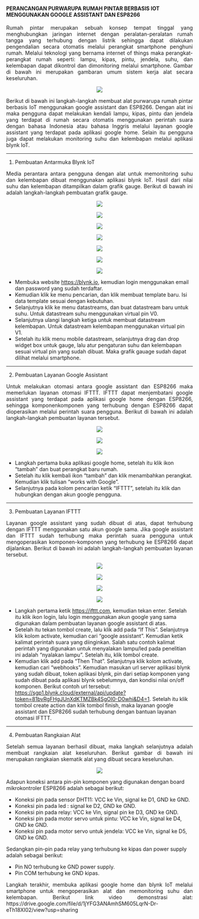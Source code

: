 #### PERANCANGAN PURWARUPA RUMAH PINTAR BERBASIS IOT MENGGUNAKAN GOOGLE ASSISTANT DAN ESP8266

<p align="justify">Rumah pintar merupakan sebuah konsep tempat tinggal yang menghubungkan jaringan internet dengan peralatan-peralatan rumah tangga yang terhubung dengan listrik sehingga dapat dilakukan pengendalian secara otomatis melalui perangkat smartphone penghuni rumah. Melalui teknologi yang bernama internet of things maka perangkat-perangkat rumah seperti: lampu, kipas, pintu, jendela, suhu, dan kelembapan dapat dikontrol dan dimonitoring melalui smartphone. Gambar di bawah ini merupakan gambaran umum sistem kerja alat secara keseluruhan.</p>

<p align="center">
  <img
    src="https://github.com/hasptn/smarthome/blob/main/Dokumentasi/Gambaran%20Umum%20Sistem/Struktur%20Kerja%20Alat.jpg"
  >
</p>

<p align="justify">Berikut di bawah ini langkah-langkah membuat alat purwarupa rumah pintar berbasis IoT menggunakan google assistant dan ESP8266. Dengan alat ini maka pengguna dapat melakukan kendali lampu, kipas, pintu dan jendela yang terdapat di rumah secara otomatis menggunakan perintah suara dengan bahasa Indonesia atau bahasa Inggris melalui layanan google assistant yang terdapat pada aplikasi google home. Selain itu pengguna juga dapat melakukan monitoring suhu dan kelembapan melalui aplikasi blynk IoT.</p>

-----------------------------------------------------------------------------------------------------------------------------------------------------------------------

1. Pembuatan Antarmuka Blynk IoT
<p align="justify">Media perantara antara pengguna dengan alat untuk memonitoring suhu dan kelembapan dibuat menggunakan aplikasi blynk IoT. Hasil dari nilai suhu dan kelembapan ditampilkan dalam grafik gauge. Berikut di bawah ini adalah langkah-langkah pembuatan grafik gauge.</p>

<p align="center">
  <img
    src="https://raw.githubusercontent.com/hasptn/smarthome/main/Dokumentasi/Pembuatan%20Aplikasi%20Blynk%20IoT/1.jpg"
  >
</p>

<p align="center">
  <img 
    src="https://github.com/hasptn/smarthome/blob/main/Dokumentasi/Pembuatan%20Aplikasi%20Blynk%20IoT/2.jpg"
  >
</p>

<p align="center">
  <img 
    src="https://github.com/hasptn/smarthome/blob/main/Dokumentasi/Pembuatan%20Aplikasi%20Blynk%20IoT/3.jpg"
  >
</p>

<p align="center">
  <img 
    src="https://github.com/hasptn/smarthome/blob/main/Dokumentasi/Pembuatan%20Aplikasi%20Blynk%20IoT/4.jpg"
  >
</p>

<p align="center">
  <img 
    src="https://github.com/hasptn/smarthome/blob/main/Dokumentasi/Pembuatan%20Aplikasi%20Blynk%20IoT/5.jpg"
  >
</p>

<p align="center">
  <img 
    src="https://github.com/hasptn/smarthome/blob/main/Dokumentasi/Pembuatan%20Aplikasi%20Blynk%20IoT/6.jpg"
  >
</p>

<p align="center">
  <img 
    src="https://github.com/hasptn/smarthome/blob/main/Dokumentasi/Pembuatan%20Aplikasi%20Blynk%20IoT/7.jpg"
  >
</p>

* Membuka website https://blynk.io, kemudian login menggunakan email dan password yang sudah terdaftar.
* Kemudian klik ke menu pencarian, dan klik membuat template baru. Isi data template sesuai dengan kebutuhan.
* Selanjutnya klik ke menu datastreams, dan buat datastream baru untuk suhu. Untuk datastream suhu menggunakan virtual pin V0.
* Selanjutnya ulangi langkah ketiga untuk membuat datastream kelembapan. Untuk datastream kelembapan menggunakan virtual pin V1.
* Setelah itu klik menu mobile datastream, selanjutnya drag dan drop widget box untuk gauge, lalu atur pengaturan suhu dan kelembapan sesuai virtual pin yang sudah dibuat. Maka grafik gauage sudah dapat dilihat melalui smartphone.

-----------------------------------------------------------------------------------------------------------------------------------------------------------------------

2. Pembuatan Layanan Google Assistant
<p align="justify">Untuk melakukan otomasi antara google assistant dan ESP8266 maka memerlukan layanan otomasi IFTTT. IFTTT dapat menjembatani google assistant yang terdapat pada aplikasi google home dengan ESP8266, sehingga komponenkomponen yang terhubung dengan ESP8266 dapat dioperasikan melalui perintah suara pengguna. Berikut di bawah ini adalah langkah-langkah pembuatan layanan tersebut.</p>

<p align="center">
  <img 
    src="https://github.com/hasptn/smarthome/blob/main/Dokumentasi/Pembuatan%20Layanan%20Google%20Assistant/Screenshot_2023-01-15-19-38-13-539_com.google.android.apps.chromecast.app%20(2).jpg"
  >
</p>

<p align="center">
  <img 
    src="https://github.com/hasptn/smarthome/blob/main/Dokumentasi/Pembuatan%20Layanan%20Google%20Assistant/Screenshot_2023-01-15-19-38-25-225_com.google.android.apps.chromecast.app%20(2).jpg"
  >
</p>

<p align="center">
  <img 
    src="https://github.com/hasptn/smarthome/blob/main/Dokumentasi/Pembuatan%20Layanan%20Google%20Assistant/Screenshot_2023-01-15-19-38-48-735_com.google.android.googlequicksearchbox%20(2).jpg"
  >
</p>

* Langkah pertama buka aplikasi google home, setelah itu klik ikon “tambah” dan buat perangkat baru rumah.
* Setelah itu klik kembali ikon “tambah” dan klik menambahkan perangkat. Kemudian klik tulisan “works with Google”.
* Selanjutnya pada kolom pencarian ketik “IFTTT”, setelah itu klik dan hubungkan dengan akun google pengguna.

-----------------------------------------------------------------------------------------------------------------------------------------------------------------------

3. Pembuatan Layanan IFTTT
<p align="justify">Layanan google assistant yang sudah dibuat di atas, dapat terhubung dengan IFTTT menggunakan satu akun google sama. Jika google assistant dan IFTTT sudah terhubung maka perintah suara pengguna untuk mengoperasikan komponen-komponen yang terhubung ke ESP8266 dapat dijalankan. Berikut di bawah ini adalah langkah-langkah pembuatan layanan tersebut.</p>

<p align="center">
  <img 
    src="https://github.com/hasptn/smarthome/blob/main/Dokumentasi/Pembuatan%20Layanan%20IFTTT/1.jpg"
  >
</p>

<p align="center">
  <img 
    src="https://github.com/hasptn/smarthome/blob/main/Dokumentasi/Pembuatan%20Layanan%20IFTTT/2.jpg"
  >
</p>

<p align="center">
  <img 
    src="https://github.com/hasptn/smarthome/blob/main/Dokumentasi/Pembuatan%20Layanan%20IFTTT/3.jpg"
  >
</p>

<p align="center">
  <img 
    src="https://github.com/hasptn/smarthome/blob/main/Dokumentasi/Pembuatan%20Layanan%20IFTTT/4.jpg"
  >
</p>

* Langkah pertama ketik https://ifttt.com, kemudian tekan enter. Setelah itu klik ikon login, lalu login menggunakan akun google yang sama digunakan dalam pembuatan layanan google assistant di atas.
* Setelah itu tekan tombol create, lalu klik add pada “If This”. Selanjutnya klik kolom activate, kemudian cari “google assistant”. Kemudian ketik kalimat perintah suara yang diinginkan. Salah satu contoh kalimat perintah yang digunakan untuk menyalakan lampu/led pada penelitian ini adalah “nyalakan lampu”. Setelah itu, klik tombol create.
* Kemudian klik add pada “Then That”. Selanjutnya klik kolom activate, kemudian cari “webhooks”. Kemudian masukan url server aplikasi blynk yang sudah dibuat, token aplikasi blynk, pin dari setiap komponen yang sudah dibuat pada aplikasi blynk sebelumnya, dan kondisi nilai on/off komponen. Berikut contoh url tersebut: https://sgp1.blynk.cloud/external/api/update?token=81bvRgFHgJUnXdKTMZBk4SgOI0-D0whi&D4=1. Setelah itu klik tombol create action dan klik tombol finish, maka layanan google assistant dan ESP8266 sudah terhubung dengan bantuan layanan otomasi IFTTT.

-----------------------------------------------------------------------------------------------------------------------------------------------------------------------

4. Pembuatan Rangkaian Alat
<p align="justify">Setelah semua layanan berhasil dibuat, maka langkah selanjutnya adalah membuat rangkaian alat keseluruhan. Berikut gambar di bawah ini merupakan
rangkaian skematik alat yang dibuat secara keseluruhan.</p>

<p align="center">
  <img 
    src="https://github.com/hasptn/smarthome/blob/main/Dokumentasi/Skematik/Skematik%20Keseluruhan.jpg"
  >
</p>

Adapun koneksi antara pin-pin komponen yang digunakan dengan board mikrokontroler ESP8266 adalah sebagai berikut:
* Koneksi pin pada sensor DHT11: VCC ke Vin, signal ke D1, GND ke GND. 
* Koneksi pin pada led : signal ke D2, GND ke GND. 
* Koneksi pin pada relay: VCC ke Vin, signal pin ke D3, GND ke GND.
* Koneksi pin pada motor servo untuk pintu: VCC ke Vin, signal ke D4, GND ke GND.
* Koneksi pin pada motor servo untuk jendela: VCC ke Vin, signal ke D5, GND ke GND.

Sedangkan pin-pin pada relay yang terhubung ke kipas dan power supply adalah sebagai berikut:
* Pin NO terhubung ke GND power supply.
* Pin COM terhubung ke GND kipas.

<p align="justify">Langkah terakhir, membuka aplikasi google home dan blynk IoT melalui smartphone untuk mengoperasikan alat dan memonitoring suhu dan kelembapan. Berikut link video demonstrasi alat: https://drive.google.com/file/d/1jYFG3ANAmhSM605LqrN-Dr-eTh18XI02/view?usp=sharing</p>
